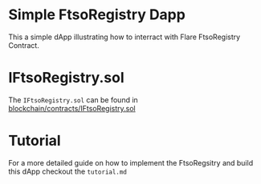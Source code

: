 # Simple FtsoRegistry Dapp
This a simple dApp illustrating how to interract with Flare FtsoRegistry Contract.

# IFtsoRegistry.sol
The `IFtsoRegistry.sol` can be found in [blockchain/contracts/IFtsoRegistry.sol](https://github.com/gconnect/FtsoRegistry-Dapp/blob/master/blockchain/contracts/IFtsoRegistry.sol)

# Tutorial
For a more detailed guide on how to implement the FtsoRegsitry and build this dApp checkout the `tutorial.md`

